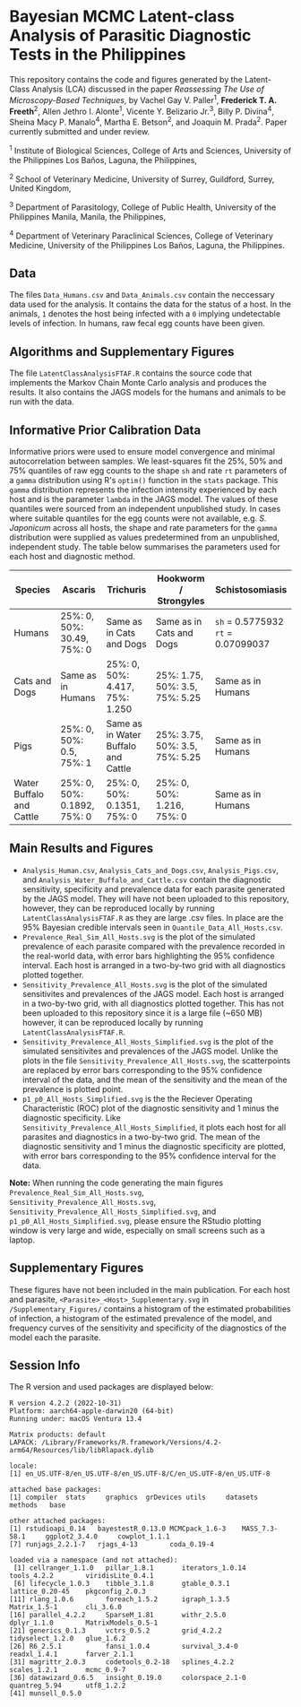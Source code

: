 # Bayesian MCMC Latent-class Analysis of Parasitic Diagnostic Tests in the Philippines
This repository contains the code and figures generated by the Latent-Class Analysis (LCA) discussed in the paper *Reassessing The Use of Microscopy-Based Techniques*, by Vachel Gay V. Paller<sup>1</sup>, **Frederick T. A. Freeth**<sup>2</sup>, Allen Jethro I. Alonte<sup>1</sup>, Vicente Y. Belizario Jr.<sup>3</sup>, Billy P. Divina<sup>4</sup>, Sheina Macy P. Manalo<sup>4</sup>, Martha E. Betson<sup>2</sup>, and Joaquin M. Prada<sup>2</sup>. Paper currently submitted and under review.

<sup>1</sup> Institute of Biological Sciences, College of Arts and Sciences, University of the Philippines Los Baños, Laguna, the Philippines,

<sup>2</sup> School of Veterinary Medicine, University of Surrey, Guildford, Surrey, United Kingdom,

<sup>3</sup> Department of Parasitology, College of Public Health, University of the Philippines Manila, Manila, the Philippines,

<sup>4</sup> Department of Veterinary Paraclinical Sciences, College of Veterinary Medicine, University of the Philippines Los Baños, Laguna, the Philippines.

## Data
The files ```Data_Humans.csv``` and ```Data_Animals.csv``` contain the neccessary data used for the analysis. It contains the data for the status of a host. In the animals, ```1``` denotes the host being infected with a ```0``` implying undetectable levels of infection. In humans, raw fecal egg counts have been given.


## Algorithms and Supplementary Figures
The file ```LatentClassAnalysisFTAF.R``` contains the source code that implements the Markov Chain Monte Carlo analysis and produces the results. It also contains the JAGS models for the humans and animals to be run with the data.


## Informative Prior Calibration Data
Informative priors were used to ensure model convergence and minimal autocorrelation between samples. We least-squares fit the 25%, 50% and 75% quantiles of raw egg counts to the shape ```sh``` and rate ```rt``` parameters of a ```gamma``` distribution using R's ```optim()``` function in the ```stats``` package. This ```gamma``` distribution represents the infection intensity experienced by each host and is the parameter ```lambda``` in the JAGS model. The values of these quantiles were sourced from an independent unpublished study. In cases where suitable quantiles for the egg counts were not available, e.g. _S. Japonicum_ across all hosts, the shape and rate parameters for the ```gamma``` distribution were supplied as values predetermined from an unpublished, independent study. The table below summarises the parameters used for each host and diagnostic method.

| Species                  | Ascaris                          | Trichuris                              | Hookworm / Strongyles                | Schistosomiasis                              |
|--------------------------|----------------------------------|----------------------------------------|--------------------------------------|----------------------------------------------|
| Humans                   | 25%: 0,<br>50%: 30.49,<br>75%: 0 | Same as in Cats<br>and Dogs            | Same as in Cats and Dogs             | ```sh``` = 0.5775932<br>```rt``` = 0.07099037|
| Cats and Dogs            | Same as in Humans                | 25%: 0,<br>50%: 4.417,<br>75%: 1.250   | 25%: 1.75,<br>50%: 3.5,<br>75%: 5.25 | Same as in Humans                            |
| Pigs                     | 25%: 0,<br>50%: 0.5,<br>75%: 1   | Same as in Water<br>Buffalo and Cattle | 25%: 3.75,<br>50%: 3.5,<br>75%: 5.25 | Same as in Humans                            |
| Water Buffalo and Cattle | 25%: 0,<br>50%: 0.1892,<br>75%: 0| 25%: 0,<br>50%: 0.1351,<br>75%: 0      | 25%: 0,<br>50%: 1.216,<br>75%: 0     | Same as in Humans                            |


## Main Results and Figures
- ```Analysis_Human.csv```, ```Analysis_Cats_and_Dogs.csv```, ```Analysis_Pigs.csv```, and ```Analysis_Water_Buffalo_and_Cattle.csv``` contain the diagnostic sensitivity, specificity and prevalence data for each parasite generated by the JAGS model. They will have not been uploaded to this repository, however, they can be reproduced locally by running ```LatentClassAnalysisFTAF.R``` as they are large .csv files. In place are the 95% Bayesian credible intervals seen in ```Quantile_Data_All_Hosts.csv```.
 - ```Prevalence_Real_Sim_All_Hosts.svg``` is the plot of the simulated prevalence of each parasite compared with the prevalence recorded in the real-world data, with error bars highlighting the 95% confidence interval. Each host is arranged in a two-by-two grid with all diagnostics plotted together.
 - ```Sensitivity_Prevalence_All_Hosts.svg``` is the plot of the simulated sensitivites and prevalences of the JAGS model. Each host is arranged in a two-by-two grid, with all diagnostics plotted together. This has not been uploaded to this repository since it is a large file (~650 MB) however, it can be reproduced locally by running ```LatentClassAnalysisFTAF.R```.
 - ```Sensitivity_Prevalence_All_Hosts_Simplified.svg``` is the plot of the simulated sensitivites and prevalences of the JAGS model. Unlike the plots in the file ```Sensitivity_Prevalence_All_Hosts.svg```, the scatterpoints are replaced by error bars corresponding to the 95% confidence interval of the data, and the mean of the sensitivity and the mean of the prevalence is plotted point.
 - ```p1_p0_All_Hosts_Simplified.svg``` is the the Reciever Operating Characteristic (ROC) plot of the diagnostic sensitivity and 1 minus the diagnostic specificity. Like ```Sensitivity_Prevalence_All_Hosts_Simplified```, it plots each host for all parasites and diagnostics in a two-by-two grid. The mean of the diagnostic sensitivity and 1 minus the diagnostic specificity are plotted, with error bars corresponding to the 95% confidence interval for the data.

**Note:** When running the code generating the main figures ```Prevalence_Real_Sim_All_Hosts.svg```, ```Sensitivity_Prevalence_All_Hosts.svg```, ```Sensitivity_Prevalence_All_Hosts_Simplified.svg```, and ```p1_p0_All_Hosts_Simplified.svg```, please ensure the RStudio plotting window is very large and wide, especially on small screens such as a laptop.


## Supplementary Figures
These figures have not been included in the main publication. For each host and parasite, ```<Parasite>_<Host>_Supplementary.svg``` in ```/Supplementary_Figures/``` contains a histogram of the estimated probabilities of infection, a histogram of the estimated prevalence of the model, and frequency curves of the sensitivity and specificity of the diagnostics of the model each the parasite.

## Session Info
The R version and used packages are displayed below:
```
R version 4.2.2 (2022-10-31)
Platform: aarch64-apple-darwin20 (64-bit)
Running under: macOS Ventura 13.4

Matrix products: default
LAPACK: /Library/Frameworks/R.framework/Versions/4.2-arm64/Resources/lib/libRlapack.dylib

locale:
[1] en_US.UTF-8/en_US.UTF-8/en_US.UTF-8/C/en_US.UTF-8/en_US.UTF-8

attached base packages:
[1] compiler  stats     graphics  grDevices utils     datasets  methods   base     

other attached packages:
[1] rstudioapi_0.14   bayestestR_0.13.0 MCMCpack_1.6-3    MASS_7.3-58.1     ggplot2_3.4.0     cowplot_1.1.1    
[7] runjags_2.2.1-7   rjags_4-13        coda_0.19-4      

loaded via a namespace (and not attached):
 [1] cellranger_1.1.0   pillar_1.8.1       iterators_1.0.14   tools_4.2.2        viridisLite_0.4.1 
 [6] lifecycle_1.0.3    tibble_3.1.8       gtable_0.3.1       lattice_0.20-45    pkgconfig_2.0.3   
[11] rlang_1.0.6        foreach_1.5.2      igraph_1.3.5       Matrix_1.5-1       cli_3.6.0         
[16] parallel_4.2.2     SparseM_1.81       withr_2.5.0        dplyr_1.1.0        MatrixModels_0.5-1
[21] generics_0.1.3     vctrs_0.5.2        grid_4.2.2         tidyselect_1.2.0   glue_1.6.2        
[26] R6_2.5.1           fansi_1.0.4        survival_3.4-0     readxl_1.4.1       farver_2.1.1      
[31] magrittr_2.0.3     codetools_0.2-18   splines_4.2.2      scales_1.2.1       mcmc_0.9-7        
[36] datawizard_0.6.5   insight_0.19.0     colorspace_2.1-0   quantreg_5.94      utf8_1.2.2        
[41] munsell_0.5.0
```

